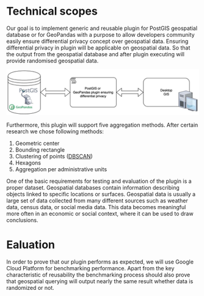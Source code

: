 # Technical scopes
Our goal is to implement generic and reusable plugin for PostGIS geospatial database or for GeoPandas with a purpose to allow developers community easily ensure differential privacy concept over geospatial data. Ensuring differential privacy in plugin will be applicable on geospatial data. So that the output from the geospatial database and after plugin executing will provide randomised geospatial data.

![](https://github.com/dancingsushii/geo-specific-diffpriv/blob/main/architecture.jpg)

Furthermore, this plugin will support five aggregation methods. After certain research we chose following methods: 
1) Geometric center
2) Bounding rectangle
3) Clustering of points ([DBSCAN]([http://localhost/](https://en.wikipedia.org/wiki/DBSCAN)))
4) Hexagons
5) Aggregation per administrative units

One of the basic requirements for testing and evaluation of the plugin is a proper dataset. Geospatial databases contain information describing objects linked to specific locations or surfaces. Geospatial data is usually a large set of data collected from many different sources such as weather data, census data, or social media data. This data becomes meaningful more often in an economic or social context, where it can be used to draw conclusions.

# Ealuation
In order to prove that our plugin performs as expected, we will use Google Cloud Platform for benchmarking performance. Apart from the key characteristic of reusability the benchmarking process should also prove that geospatial querying will output nearly the same result whether data is randomized or not.
